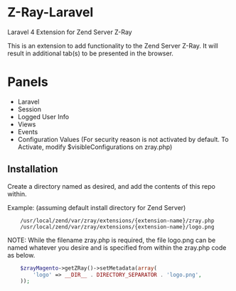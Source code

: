 Z-Ray-Laravel
=============

Laravel 4 Extension for Zend Server Z-Ray

This is an extension to add functionality to the Zend Server Z-Ray. It will result 
in additional tab(s) to be presented in the browser.

Panels
=============
- Laravel
- Session
- Logged User Info
- Views
- Events
- Configuration Values (For security reason is not activated by default. To Activate, modify $visibleConfigurations on zray.php)


Installation
------------

Create a directory named as desired, and add the contents of this repo within.

Example: (assuming default install directory for Zend Server)

```
    /usr/local/zend/var/zray/extensions/{extension-name}/zray.php
    /usr/local/zend/var/zray/extensions/{extension-name}/logo.png
```

NOTE: While the filename zray.php is required, the file logo.png can be named whatever 
you desire and is specified from within the zray.php code as below.

```php
    $zrayMagento->getZRay()->setMetadata(array(
        'logo' => __DIR__ . DIRECTORY_SEPARATOR . 'logo.png',
    ));
```

